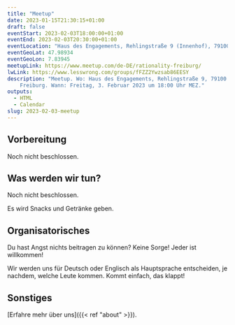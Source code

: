 ```yaml
---
title: "Meetup"
date: 2023-01-15T21:30:15+01:00
draft: false
eventStart: 2023-02-03T18:00:00+01:00
eventEnd: 2023-02-03T20:30:00+01:00
eventLocation: "Haus des Engagements, Rehlingstraße 9 (Innenhof), 79100 Freiburg"
eventGeoLat: 47.98934
eventGeoLon: 7.83945
meetupLink: https://www.meetup.com/de-DE/rationality-freiburg/
lwLink: https://www.lesswrong.com/groups/fFZZ2Ywzsab86EESY
description: "Meetup. Wo: Haus des Engagements, Rehlingstraße 9, 79100
    Freiburg. Wann: Freitag, 3. Februar 2023 um 18:00 Uhr MEZ."
outputs:
  - HTML
  - Calendar
slug: 2023-02-03-meetup
---
```


## Vorbereitung

Noch nicht beschlossen.


## Was werden wir tun?

Noch nicht beschlossen.

Es wird Snacks und Getränke geben.


## Organisatorisches

Du hast Angst nichts beitragen zu können? Keine Sorge! Jeder ist willkommen!

Wir werden uns für Deutsch oder Englisch als Hauptsprache entscheiden, je
nachdem, welche Leute kommen. Kommt einfach, das klappt!


## Sonstiges

[Erfahre mehr über uns]({{< ref "about" >}}).

